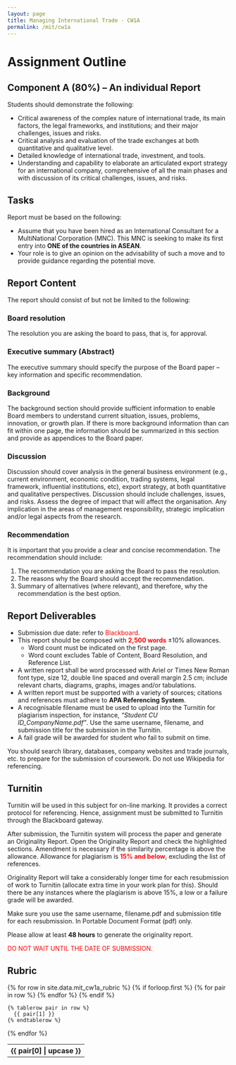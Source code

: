 ```yaml
---
layout: page
title: Managing International Trade - CW1A
permalink: /mit/cw1a
---
```


# Assignment Outline

## Component A (80%) – An individual Report

Students should demonstrate the following:
- Critical awareness of the complex nature of international trade, its main factors,
the legal frameworks, and institutions; and their major challenges, issues and
risks.
- Critical analysis and evaluation of the trade exchanges at both quantitative and
qualitative level.
- Detailed knowledge of international trade, investment, and tools.
- Understanding and capability to elaborate an articulated export strategy for an
international company, comprehensive of all the main phases and with
discussion of its critical challenges, issues, and risks.

## Tasks
Report must be based on the following:
- Assume that you have been hired as an International Consultant for a MultiNational Corporation (MNC). This MNC is seeking to make its first entry into
**ONE of the countries in ASEAN**.
- Your role is to give an opinion on the advisability of such a move and to provide
guidance regarding the potential move.

## Report Content
The report should consist of but not be limited to the following:
### Board resolution
The resolution you are asking the board to pass, that is, for approval.

### Executive summary (Abstract)
The executive summary should specify the purpose of the Board paper – key
information and specific recommendation.
### Background
The background section should provide sufficient information to enable Board
members to understand current situation, issues, problems, innovation, or growth
plan. If there is more background information than can fit within one page, the
information should be summarized in this section and provide as appendices to the
Board paper.
### Discussion
Discussion should cover analysis in the general business environment (e.g., current
environment, economic condition, trading systems, legal framework, influential
institutions, etc), export strategy, at both quantitative and qualitative perspectives.
Discussion should include challenges, issues, and risks. Assess the degree of
impact that will affect the organisation. Any implication in the areas of management
responsibility, strategic implication and/or legal aspects from the research.
### Recommendation
It is important that you provide a clear and concise recommendation. The
recommendation should include:
1. The recommendation you are asking the Board to pass the resolution.
2. The reasons why the Board should accept the recommendation.
3. Summary of alternatives (where relevant), and therefore, why the
recommendation is the best option.

## Report Deliverables
- Submission due date: refer to <span style="color:red;">Blackboard</span>.
- This report should be composed with <span style="color:red;">**2,500 words**</span> ±10% allowances.
  - Word count must be indicated on the first page.
  - Word count excludes Table of Content, Board Resolution, and Reference List.
- A written report shall be word processed with Ariel or Times New Roman font
type, size 12, double line spaced and overall margin 2.5 cm; include relevant
charts, diagrams, graphs, images and/or tabulations.
- A written report must be supported with a variety of sources; citations and
references must adhere to **APA Referencing System**.
- A recognisable filename must be used to upload into the Turnitin for plagiarism
inspection, for instance, *“Student CU ID_CompanyName.pdf”*. Use the same
username, filename, and submission title for the submission in the Turnitin.
- A fail grade will be awarded for student who fail to submit on time.

You should search library, databases, company websites and trade journals, etc. to
prepare for the submission of coursework. Do not use Wikipedia for referencing.

## Turnitin

Turnitin will be used in this subject for on-line marking. It provides a correct protocol
for referencing. Hence, assignment must be submitted to Turnitin through the
Blackboard gateway.

After submission, the Turnitin system will process the paper and generate an
Originality Report. Open the Originality Report and check the highlighted sections.
Amendment is necessary if the similarity percentage is above the allowance.
Allowance for plagiarism is <span style="color:red;font-weight:bold;">15% and below</span>, excluding the list of references.

Originality Report will take a considerably longer time for each resubmission of work
to Turnitin (allocate extra time in your work plan for this). Should there be any instances
where the plagiarism is above 15%, a low or a failure grade will be awarded.

Make sure you use the same username, filename.pdf and submission title for each resubmission. In Portable Document Format (pdf) only.

Please allow at least **48 hours** to generate the originality report.

<span style="color:red;">DO NOT WAIT UNTIL THE DATE OF SUBMISSION.</span>

## Rubric

<table>
  {% for row in site.data.mit_cw1a_rubric %}
    {% if forloop.first %}
    <tr>
      {% for pair in row %}
        <th>{{ pair[0] | upcase }}</th>
      {% endfor %}
    </tr>
    {% endif %}

    {% tablerow pair in row %}
      {{ pair[1] }}
    {% endtablerow %}
  {% endfor %}
</table>